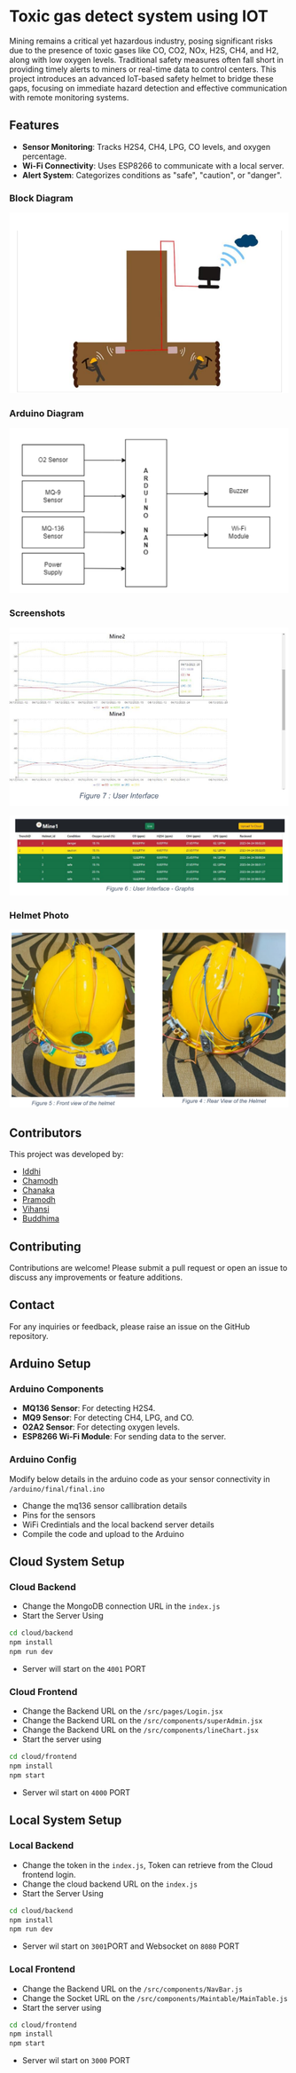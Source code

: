 # Toxic gas detect system using IOT

Mining remains a critical yet hazardous industry, posing significant risks due to the presence of toxic gases like CO, CO2, NOx, H2S, CH4, and H2, along with low oxygen levels. Traditional safety measures often fall short in providing timely alerts to miners or real-time data to control centers. This project introduces an advanced IoT-based safety helmet to bridge these gaps, focusing on immediate hazard detection and effective communication with remote monitoring systems.

## Features

-   **Sensor Monitoring**: Tracks H2S4, CH4, LPG, CO levels, and oxygen percentage.
-   **Wi-Fi Connectivity**: Uses ESP8266 to communicate with a local server.
-   **Alert System**: Categorizes conditions as "safe", "caution", or "danger".

### Block Diagram

![Block Diagram](/screenshots/blockdiagram.png)

### Arduino Diagram

![Arduino Diagram](/screenshots/arduinodiagram.png)

### Screenshots

![Cloud Frontend](/screenshots/cloudd.png)

![Local Frontend](/screenshots/locald.png)

### Helmet Photo

![Helmet](/screenshots/helmet.png)

## Contributors

This project was developed by:

-   [Iddhi](https://github.com/iddhi-sulakshana)
-   [Chamodh](https://github.com/chamodhpereira)
-   [Chanaka](https://github.com/gncranasingha)
-   [Pramodh](https://github.com/PramodMannapperuma)
-   [Vihansi](https://github.com/VihansiPerera)
-   [Buddhima](https://github.com/buddhimac111)

## Contributing

Contributions are welcome! Please submit a pull request or open an issue to discuss any improvements or feature additions.

## Contact

For any inquiries or feedback, please raise an issue on the GitHub repository.

## Arduino Setup

### Arduino Components

-   **MQ136 Sensor**: For detecting H2S4.
-   **MQ9 Sensor**: For detecting CH4, LPG, and CO.
-   **O2A2 Sensor**: For detecting oxygen levels.
-   **ESP8266 Wi-Fi Module**: For sending data to the server.

### Arduino Config

Modify below details in the arduino code as your sensor connectivity in `/arduino/final/final.ino`

-   Change the mq136 sensor callibration details
-   Pins for the sensors
-   WiFi Credintials and the local backend server details
-   Compile the code and upload to the Arduino

## Cloud System Setup

### Cloud Backend

-   Change the MongoDB connection URL in the `index.js`
-   Start the Server Using

```bash
cd cloud/backend
npm install
npm run dev
```

-   Server will start on the `4001` PORT

### Cloud Frontend

-   Change the Backend URL on the `/src/pages/Login.jsx`
-   Change the Backend URL on the `/src/components/superAdmin.jsx`
-   Change the Backend URL on the `/src/components/lineChart.jsx`
-   Start the server using

```bash
cd cloud/frontend
npm install
npm start
```

-   Server wil start on `4000` PORT

## Local System Setup

### Local Backend

-   Change the token in the `index.js`, Token can retrieve from the Cloud frontend login.
-   Change the cloud backend URL on the `index.js`
-   Start the Server Using

```bash
cd cloud/backend
npm install
npm run dev
```

-   Server wil start on `3001`PORT and Websocket on `8080` PORT

### Local Frontend

-   Change the Backend URL on the `/src/components/NavBar.js`
-   Change the Socket URL on the `/src/components/Maintable/MainTable.js`
-   Start the server using

```bash
cd cloud/frontend
npm install
npm start
```

-   Server wil start on `3000` PORT
